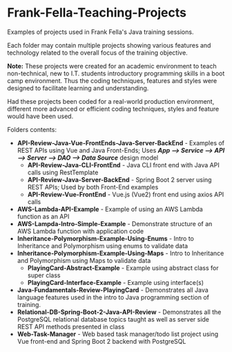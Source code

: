 # Frank-Fella-Teaching-Projects
Examples of projects used in Frank Fella's Java training sessions.

Each folder may contain multiple projects showing various features and technology related to the overall focus of the training objective.

**Note:** These projects were created for an academic environment to teach non-technical, new to I.T. students introductory programming skills in a boot camp environment.  Thus the coding techniques, features and styles were designed to facilitate learning and understanding.

Had these projects been coded for a real-world production environment, different more advanced or efficient coding techniques, styles and feature would have been used.

Folders contents:


- **API-Review-Java-Vue-FrontEnds-Java-Server-BackEnd** - Examples of REST APIs using Vue and Java Front-Ends; Uses ***App --> Service --> API --> Server --> DAO --> Data Source*** design model
  - **API-Review-Java-CLI-FrontEnd** - Java CLI front end with Java API calls using RestTemplate
  - **API-Review-Java-Server-BackEnd** - Spring Boot 2 server using REST APIs; Used by both Front-End examples
  - **API-Review-Vue-FrontEnd** - Vue.js (Vue2) front end using axios API calls
- **AWS-Lambda-API-Example** - Example of using an AWS Lambda function as an API
- **AWS-Lampda-Intro-Simple-Example** - Demonstrate structure of an AWS Lambda function with application code
- **Inheritance-Polymorphism-Example-Using-Enums** - Intro to Inheritance and Polymorphism using enums to validate data
- **Inheritance-Polymorphism-Example-Using-Maps** - Intro to Inheritance and Polymorphism using Maps to validate data
  - **PlayingCard-Abstract-Example** - Example using abstract class for super class
  - **PlayingCard-Interface-Example** - Example using interface(s)
- **Java-Fundamentals-Review-PlayingCard** - Demonstrates all Java language features used in the intro to Java programming section of training.
- **Relational-DB-Spring-Boot-2-Java-API-Review** - Demonstrates all the PostgreSQL relational database topics taught as well as server side REST API methods presented in class
- **Web-Task-Manager** - Web based task manager/todo list project using Vue front-end and Spring Boot 2 backend with PostgreSQL

